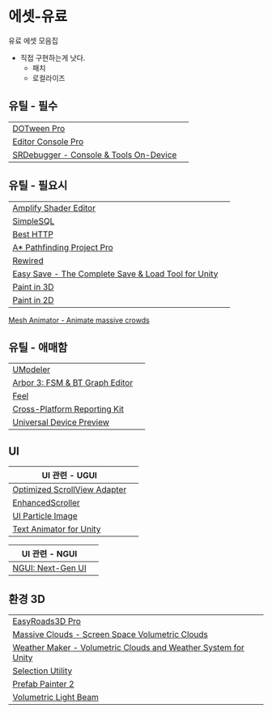 # 에셋-유료

유료 에셋 모음집

- 직접 구현하는게 낫다.
  - 패치
  - 로컬라이즈


## 유틸 - 필수

|                                                                                                                                    |     |
| ---------------------------------------------------------------------------------------------------------------------------------- | --- |
| [DOTween Pro](https://assetstore.unity.com/packages/tools/visual-scripting/dotween-pro-32416)                                      |     |
| [Editor Console Pro](https://assetstore.unity.com/packages/tools/utilities/editor-console-pro-11889)                               |     |
| [SRDebugger - Console & Tools On-Device](https://assetstore.unity.com/packages/tools/gui/srdebugger-console-tools-on-device-27688) |     |


## 유틸 - 필요시

|                                                                                                                                                                     |     |
| ------------------------------------------------------------------------------------------------------------------------------------------------------------------- | --- |
| [Amplify Shader Editor](https://assetstore.unity.com/packages/tools/visual-scripting/amplify-shader-editor-68570)                                                   |     |
| [SimpleSQL](https://assetstore.unity.com/packages/tools/integration/simplesql-3845)                                                                                 |     |
| [Best HTTP](https://assetstore.unity.com/publishers/4137)                                                                                                           |     |
| [A* Pathfinding Project Pro](https://assetstore.unity.com/packages/tools/behavior-ai/a-pathfinding-project-pro-87744)                                               |     |
| [Rewired](https://assetstore.unity.com/packages/tools/utilities/rewired-21676)                                                                                      |     |
| [Easy Save - The Complete Save & Load Tool for Unity](https://assetstore.unity.com/packages/tools/utilities/easy-save-the-complete-save-data-serializer-system-768) |     |
| [Paint in 3D](https://assetstore.unity.com/packages/tools/painting/paint-in-3d-26286)                                                                               |     |
| [Paint in 2D](https://assetstore.unity.com/packages/tools/painting/paint-in-2d-270105)                                                                              |     |


[Mesh Animator - Animate massive crowds](https://assetstore.unity.com/packages/tools/animation/mesh-animator-animate-massive-crowds-26009)


## 유틸 - 애매함

|                                                                                                                                   |     |
| --------------------------------------------------------------------------------------------------------------------------------- | --- |
| [UModeler](https://assetstore.unity.com/packages/tools/modeling/umodeler-80868)                                                   |     |
| [Arbor 3: FSM & BT Graph Editor](https://assetstore.unity.com/packages/tools/visual-scripting/arbor-3-fsm-bt-graph-editor-112239) |     |
| [Feel](https://assetstore.unity.com/packages/tools/particles-effects/feel-183370)                                                 |     |
| [Cross-Platform Reporting Kit](https://assetstore.unity.com/packages/tools/integration/cross-platform-reporting-kit-221269)       |     |
| [Universal Device Preview](https://assetstore.unity.com/packages/tools/utilities/universal-device-preview-82015)                  |     |


## UI

| UI 관련 - UGUI                                                                                                     |     |
| ------------------------------------------------------------------------------------------------------------------ | --- |
| [Optimized ScrollView Adapter](https://assetstore.unity.com/packages/tools/gui/optimized-scrollview-adapter-68436) |     |
| [EnhancedScroller](https://assetstore.unity.com/packages/tools/gui/enhancedscroller-36378)                         |     |
| [UI Particle Image](https://assetstore.unity.com/packages/tools/gui/ui-particle-image-235001)                      |     |
| [Text Animator for Unity](https://assetstore.unity.com/packages/tools/gui/text-animator-for-unity-254677)          |     |


| UI 관련 - NGUI                                                                             |     |
| ------------------------------------------------------------------------------------------ | --- |
| [NGUI: Next-Gen UI](https://assetstore.unity.com/packages/tools/gui/ngui-next-gen-ui-2413) |     |


## 환경 3D

|                                                                                                                                                                                                    |     |
| -------------------------------------------------------------------------------------------------------------------------------------------------------------------------------------------------- | --- |
| [EasyRoads3D Pro](https://assetstore.unity.com/packages/tools/terrain/easyroads3d-pro-v3-469)                                                                                                      |     |
| [Massive Clouds - Screen Space Volumetric Clouds](https://assetstore.unity.com/packages/vfx/shaders/fullscreen-camera-effects/massive-clouds-screen-space-volumetric-clouds-131898)                |     |
| [Weather Maker - Volumetric Clouds and Weather System for Unity](https://assetstore.unity.com/packages/tools/particles-effects/weather-maker-volumetric-clouds-and-weather-system-for-unity-60955) |     |
| [Selection Utility](https://assetstore.unity.com/packages/tools/utilities/selection-utility-179537)                                                                                                |
| [Prefab Painter 2](https://assetstore.unity.com/packages/tools/painting/prefab-painter-2-61331)                                                                                                    |
| [Volumetric Light Beam](https://assetstore.unity.com/packages/vfx/shaders/volumetric-light-beam-99888?locale=ko-KR)                                                                                |     |